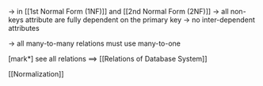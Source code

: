 
-> in [[1st Normal Form (1NF)]] and [[2nd Normal Form (2NF)]]
-> all non-keys attribute are fully dependent on the primary key
-> no inter-dependent attributes

-> all many-to-many relations must use many-to-one

[mark*]
see all relations ==> [[Relations of Database System]]

[[Normalization]]
